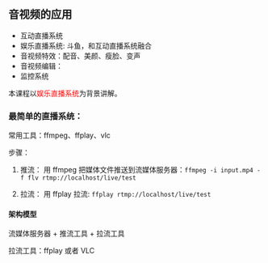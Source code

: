 ## 音视频的应用

- 互动直播系统
- 娱乐直播系统: 斗鱼，和互动直播系统融合
- 音视频特效：配音、美颜、瘦脸、变声
- 音视频编辑：
- 监控系统

本课程以<font color="red">娱乐直播系统</font>为背景讲解。

### 最简单的直播系统：

常用工具：ffmpeg、ffplay、vlc

步骤：
1. 推流： 用 ffmpeg 把媒体文件推送到流媒体服务器：``ffmpeg -i input.mp4 -f flv rtmp://localhost/live/test``
   
2. 拉流： 用 ffplay 拉流: ``ffplay rtmp://localhost/live/test``

#### 架构模型

流媒体服务器 + 推流工具 + 拉流工具

拉流工具：ffplay 或者 VLC